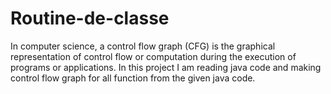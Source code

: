 # Routine-de-classe
In computer science, a control flow graph (CFG) is the graphical representation of control flow or computation during the execution of programs or applications. In this project I am reading java code and making control flow graph for all function from the given java code.
